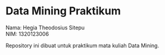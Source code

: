 # Data Mining Praktikum
Nama: Hegia Theodosius Sitepu  
NIM: 1320123006 

Repository ini dibuat untuk praktikum mata kuliah Data Mining.
